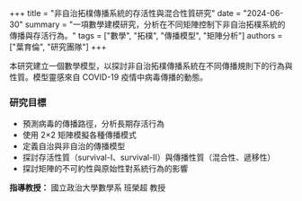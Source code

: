 
+++
title = "非自治拓樸傳播系統的存活性與混合性質研究"
date = "2024-06-30"
summary = "一項數學建模研究，分析在不同矩陣控制下非自治拓樸系統的傳播與存活行為。"
tags = ["數學", "拓樸", "傳播模型", "矩陣分析"]
authors = ["葉育倫", "研究團隊"]
+++

本研究建立一個數學模型，以探討非自治拓樸傳播系統在不同傳播規則下的行為與性質。模型靈感來自 COVID-19 疫情中病毒傳播的動態。

### 研究目標
- 預測病毒的傳播路徑，分析長期存活行為
- 使用 2×2 矩陣模擬各種傳播模式
- 定義自治與非自治的傳播模型
- 探討存活性質（survival-I、survival-II）與傳播性質（混合性、遞移性）
- 探討矩陣的不可約性與原始性對系統行為的影響

**指導教授：** 國立政治大學數學系 班榮超 教授
